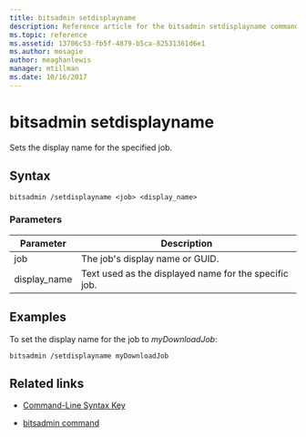 ```yaml
---
title: bitsadmin setdisplayname
description: Reference article for the bitsadmin setdisplayname command, which sets the display name of the specified job.
ms.topic: reference
ms.assetid: 13706c53-fb5f-4879-b5ca-82531361d6e1
ms.author: mosagie
author: meaghanlewis
manager: mtillman
ms.date: 10/16/2017
---
```


# bitsadmin setdisplayname

Sets the display name for the specified job.

## Syntax

```
bitsadmin /setdisplayname <job> <display_name>
```

### Parameters

| Parameter | Description |
| --------- | ----------- |
| job | The job's display name or GUID. |
| display_name | Text used as the displayed name for the specific job. |

## Examples

To set the display name for the job to *myDownloadJob*:

```
bitsadmin /setdisplayname myDownloadJob
```

## Related links

- [Command-Line Syntax Key](command-line-syntax-key.md)

- [bitsadmin command](bitsadmin.md)
